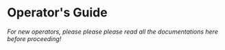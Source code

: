# Operator's Guide

*For new operators, please please please read all the documentations here before proceeding!*
